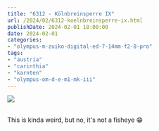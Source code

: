 ```yaml
---
title: "6312 - Kölnbreinsperre IX"
url: /2024/02/6312-koelnbreinsperre-ix.html
publishDate: 2024-02-01 18:00:00
date: 2024-02-01
categories:
- "olympus-m-zuiko-digital-ed-7-14mm-f2-8-pro"
tags:
- "austria"
- "carinthia"
- "karnten"
- "olympus-om-d-e-m1-mk-iii"
---
```

<div class="container">
<div class="center"><a target="_blank" href="https://d25zfm9zpd7gm5.cloudfront.net/1200x1200/2020/20200730_122602_lr.jpg"><img class="webfeedsFeaturedVisual" src="https://d25zfm9zpd7gm5.cloudfront.net/0600x0600/2020/20200730_122602_lr.jpg" /></a></div>
</div>
<br />

This is kinda weird, but no, it's not a fisheye :grin:

